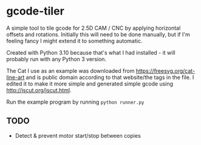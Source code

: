 # gcode-tiler
A simple tool to tile gcode for 2.5D CAM / CNC by applying horizontal offsets and rotations. Initially this will need to be done manually, but if I'm feeling fancy I might extend it to something automatic.

Created with Python 3.10 because that's what I had installed - it will probably run with any Python 3 version.

The Cat I use as an example was downloaded from https://freesvg.org/cat-line-art and is public domain according to that website/the tags in the file. I edited it to make it more simple and generated simple gcode using http://jscut.org/jscut.html.

Run the example program by running `python runner.py`

## TODO
 - Detect & prevent motor start/stop between copies